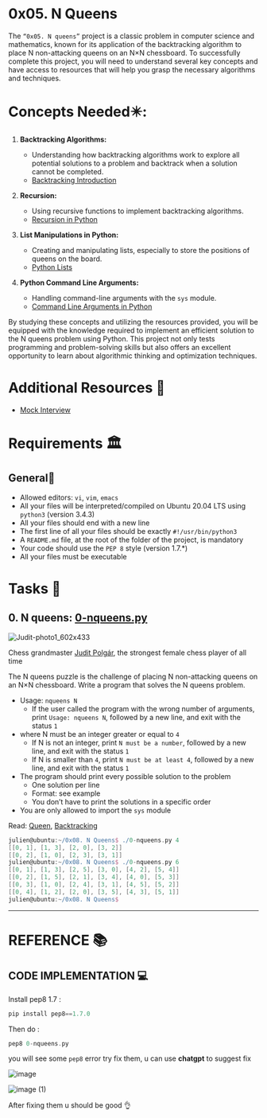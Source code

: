 # 0x05. N Queens
The `“0x05. N queens”` project is a classic problem in computer science and mathematics, known for its application of the backtracking algorithm to place N non-attacking queens on an N×N chessboard. To successfully complete this project, you will need to understand several key concepts and have access to resources that will help you grasp the necessary algorithms and techniques.

# Concepts Needed✴️:
1. **Backtracking Algorithms:**
    * Understanding how backtracking algorithms work to explore all potential solutions to a problem and backtrack when a solution cannot be completed.
    * [Backtracking Introduction](https://www.geeksforgeeks.org/introduction-to-backtracking-data-structure-and-algorithm-tutorials/)

2. **Recursion:**
    * Using recursive functions to implement backtracking algorithms.
    * [Recursion in Python](https://realpython.com/python-thinking-recursively/)

3. **List Manipulations in Python:**
    * Creating and manipulating lists, especially to store the positions of queens on the board.
    * [Python Lists](https://docs.python.org/3/tutorial/datastructures.html)

4. **Python Command Line Arguments:**
    * Handling command-line arguments with the `sys` module.
    * [Command Line Arguments in Python](https://docs.python.org/3.3/library/sys.html#sys.argv)

By studying these concepts and utilizing the resources provided, you will be equipped with the knowledge required to implement an efficient solution to the N queens problem using Python. This project not only tests programming and problem-solving skills but also offers an excellent opportunity to learn about algorithmic thinking and optimization techniques.

# Additional Resources 🧰
* [Mock Interview](https://www.youtube.com/watch?v=GneS80iYa7I)


# Requirements 🏛️
## General🧵
* Allowed editors: `vi`, `vim`, `emacs`
* All your files will be interpreted/compiled on Ubuntu 20.04 LTS using `python3` (version 3.4.3)
* All your files should end with a new line
* The first line of all your files should be exactly `#!/usr/bin/python3`
* A `README.md` file, at the root of the folder of the project, is mandatory
* Your code should use the `PEP 8` style (version 1.7.*)
* All your files must be executable

# Tasks 📃
## 0. N queens: [0-nqueens.py](0-nqueens.py)

![Judit-photo1_602x433](https://github.com/elyse502/alx-interview/assets/125453474/43f48208-e42f-451a-b184-7c7d47c0793a)

Chess grandmaster [Judit Polgár](https://en.wikipedia.org/wiki/Judit_Polg%C3%A1r), the strongest female chess player of all time


The N queens puzzle is the challenge of placing N non-attacking queens on an N×N chessboard. Write a program that solves the N queens problem.

* Usage: `nqueens N`
  * If the user called the program with the wrong number of arguments, print `Usage: nqueens N`, followed by a new line, and exit with the status `1`
* where N must be an integer greater or equal to `4`
  * If N is not an integer, print `N must be a number`, followed by a new line, and exit with the status `1`
  * If N is smaller than `4`, print `N must be at least 4`, followed by a new line, and exit with the status `1`
* The program should print every possible solution to the problem
  * One solution per line
  * Format: see example
  * You don’t have to print the solutions in a specific order
* You are only allowed to import the `sys` module

Read: [Queen](https://en.wikipedia.org/wiki/Queen_%28chess%29), [Backtracking](https://en.wikipedia.org/wiki/Backtracking)
```groovy
julien@ubuntu:~/0x08. N Queens$ ./0-nqueens.py 4
[[0, 1], [1, 3], [2, 0], [3, 2]]
[[0, 2], [1, 0], [2, 3], [3, 1]]
julien@ubuntu:~/0x08. N Queens$ ./0-nqueens.py 6
[[0, 1], [1, 3], [2, 5], [3, 0], [4, 2], [5, 4]]
[[0, 2], [1, 5], [2, 1], [3, 4], [4, 0], [5, 3]]
[[0, 3], [1, 0], [2, 4], [3, 1], [4, 5], [5, 2]]
[[0, 4], [1, 2], [2, 0], [3, 5], [4, 3], [5, 1]]
julien@ubuntu:~/0x08. N Queens$
```

---

# REFERENCE 📚
## CODE IMPLEMENTATION 💻
Install pep8 1.7 :
```groovy
pip install pep8==1.7.0
```

Then do : 
```groovy
pep8 0-nqueens.py
```

you will see some `pep8` error try fix them, u can use **chatgpt** to suggest fix

![image](https://github.com/elyse502/alx-interview/assets/125453474/5211b9c4-20a2-4f67-aa93-e7c596daf9f3)

![image (1)](https://github.com/elyse502/alx-interview/assets/125453474/f3e81b6a-dd3b-462e-b80b-a62922bac690)

After fixing them u should be good 👌













